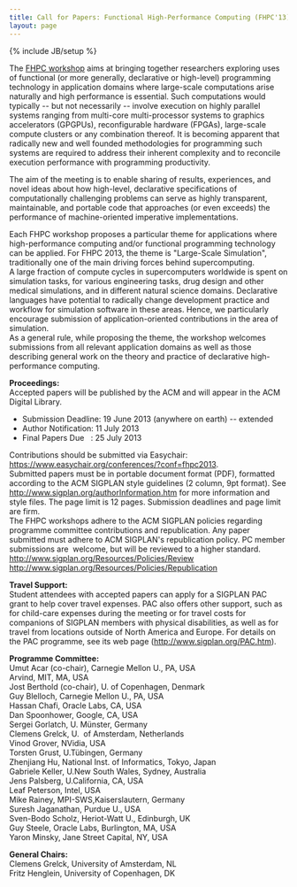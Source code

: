 ```yaml
---
title: Call for Papers: Functional High-Performance Computing (FHPC'13)
layout: page
---
```

{% include JB/setup %}

<div class="item-text dynamic-text">
	<div><p>The <a href="http://hiperfit.dk/fhpc13.html" target="_blank" rel="nofollow">FHPC workshop</a>
 aims at bringing together researchers exploring uses of functional (or 
more generally, declarative or high-level) programming technology in 
application domains where large-scale computations arise naturally and 
high performance is essential. Such computations would typically -- but 
not necessarily -- involve execution on highly parallel systems ranging 
from multi-core multi-processor systems to graphics accelerators 
(GPGPUs), reconfigurable hardware (FPGAs), large-scale compute clusters 
or any combination thereof. It is becoming apparent that radically new 
and well founded methodologies for programming such systems are required
 to address their inherent complexity and to reconcile execution 
performance with programming productivity.</p><p>The aim of the meeting 
is to enable sharing of results, experiences, and novel ideas about how 
high-level, declarative specifications of computationally challenging 
problems can serve as highly transparent, maintainable, and portable 
code that approaches (or even exceeds) the performance of 
machine-oriented imperative implementations.</p><p>Each FHPC workshop 
proposes a particular theme for applications where high-performance 
computing and/or functional programming technology can be applied. For 
FHPC 2013, the theme is "Large-Scale Simulation", traditionally one of 
the main driving forces behind supercomputing.<br>A large fraction of 
compute cycles in supercomputers worldwide is spent on simulation tasks,
 for various engineering tasks, drug design and other medical 
simulations, and in different natural science domains. Declarative 
languages have potential to radically change development practice and 
workflow for simulation software in these areas. Hence, we particularly 
encourage submission of application-oriented contributions in the area 
of simulation.&nbsp; <br>As a general rule, while proposing the theme, the 
workshop welcomes submissions from all relevant application domains as 
well as those describing general work on the theory and practice of 
declarative high-performance computing.</p><p><strong>Proceedings:</strong><br>Accepted papers will be published by the ACM and will appear in the ACM Digital Library.</p><ul><li>Submission Deadline: 19 June 2013 (anywhere on earth) -- extended</li><li>Author Notification: 11 July 2013</li><li>Final Papers Due&nbsp;&nbsp; : 25 July 2013<br></li></ul><p>Contributions should be submitted via Easychair: <a href="https://www.easychair.org/conferences/?conf=fhpc2013" target="_blank" rel="nofollow">https://www.easychair.org/conferences/?conf=fhpc2013</a>.<br>Submitted
 papers must be in portable document format (PDF), formatted according 
to the ACM SIGPLAN style guidelines (2 column, 9pt format). See <a href="http://www.sigplan.org/authorInformation.htm" target="_blank" rel="nofollow">http://www.sigplan.org/authorInformation.htm</a> for more information and style files. The page limit is 12 pages. Submission deadlines and page limit are firm.<br>The
 FHPC workshops adhere to the ACM SIGPLAN policies regarding programme 
committee contributions and republication. Any paper submitted must 
adhere to ACM SIGPLAN's republication policy. PC member submissions are&nbsp;
 welcome, but will be reviewed to a higher standard.<br><a href="http://www.sigplan.org/Resources/Policies/Review" target="_blank" rel="nofollow">http://www.sigplan.org/Resources/Policies/Review</a><br><a href="http://www.sigplan.org/Resources/Policies/Republication" target="_blank" rel="nofollow">http://www.sigplan.org/Resources/Policies/Republication</a></p><p><strong>Travel Support:</strong><br>Student
 attendees with accepted papers can apply for a SIGPLAN PAC grant to 
help cover travel expenses. PAC also offers other support, such as for 
child-care expenses during the meeting or for travel costs for 
companions of SIGPLAN members with physical disabilities, as well as for
 travel from locations outside of North America and Europe. For details 
on the PAC programme, see its web page (<a href="http://www.sigplan.org/PAC.htm" target="_blank" rel="nofollow">http://www.sigplan.org/PAC.htm</a>).</p><p><strong>Programme Committee:</strong><br>Umut Acar (co-chair), Carnegie Mellon U., PA, USA<br>Arvind, MIT, MA, USA<br>Jost Berthold (co-chair), U. of Copenhagen, Denmark<br>Guy Blelloch, Carnegie Mellon U., PA, USA<br>Hassan Chafi, Oracle Labs, CA, USA<br>Dan Spoonhower, Google, CA, USA<br>Sergei Gorlatch, U. M&uuml;nster, Germany<br>Clemens Grelck, U. &nbsp;of Amsterdam, Netherlands<br>Vinod Grover, NVidia, USA<br>Torsten Grust, U.T&uuml;bingen, Germany<br>Zhenjiang Hu, National Inst. of Informatics, Tokyo, Japan<br>Gabriele Keller, U.New South Wales, Sydney, Australia<br>Jens Palsberg, U.California, CA, USA<br>Leaf Peterson, Intel, USA<br>Mike Rainey, MPI-SWS,Kaiserslautern, Germany<br>Suresh Jaganathan, Purdue U., USA<br>Sven-Bodo Scholz, Heriot-Watt U., Edinburgh, UK<br>Guy Steele, Oracle Labs, Burlington, MA, USA<br>Yaron Minsky, Jane Street Capital, NY, USA</p><p><strong>General Chairs:<br></strong>Clemens Grelck, University of Amsterdam, NL<br>Fritz Henglein, University of Copenhagen, DK</p></div>
</div>
